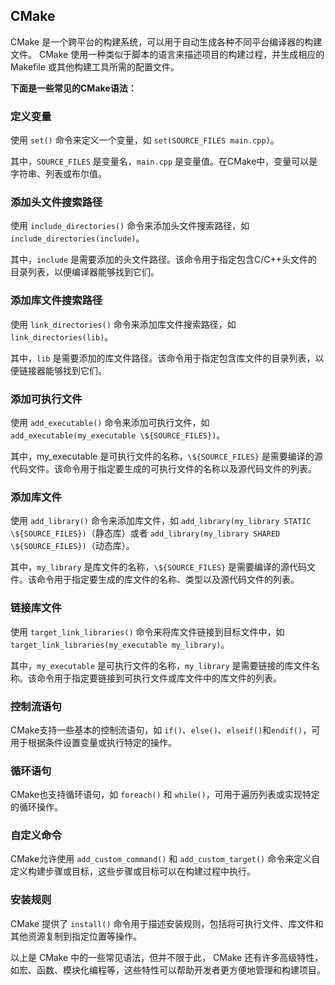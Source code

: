 ## CMake

CMake 是一个跨平台的构建系统，可以用于自动生成各种不同平台编译器的构建文件。 CMake 使用一种类似于脚本的语言来描述项目的构建过程，并生成相应的 Makefile 或其他构建工具所需的配置文件。

**下面是一些常见的CMake语法：**

### 定义变量

使用 `set()` 命令来定义一个变量，如 `set(SOURCE_FILES main.cpp)`。

其中，`SOURCE_FILES` 是变量名，`main.cpp` 是变量值。在CMake中，变量可以是字符串、列表或布尔值。

### 添加头文件搜索路径

使用 `include_directories()` 命令来添加头文件搜索路径，如 `include_directories(include)`。

其中，`include` 是需要添加的头文件路径。该命令用于指定包含C/C++头文件的目录列表，以便编译器能够找到它们。

### 添加库文件搜索路径

使用 `link_directories()` 命令来添加库文件搜索路径，如 `link_directories(lib)`。

其中，`lib` 是需要添加的库文件路径。该命令用于指定包含库文件的目录列表，以便链接器能够找到它们。

### 添加可执行文件

使用 `add_executable()` 命令来添加可执行文件，如 `add_executable(my_executable \${SOURCE_FILES})`。

其中，my_executable 是可执行文件的名称，`\${SOURCE_FILES}` 是需要编译的源代码文件。该命令用于指定要生成的可执行文件的名称以及源代码文件的列表。

### 添加库文件

使用 `add_library()` 命令来添加库文件，如 `add_library(my_library STATIC \${SOURCE_FILES})`（静态库）或者 `add_library(my_library SHARED \${SOURCE_FILES})`（动态库）。

其中，`my_library` 是库文件的名称，`\${SOURCE_FILES}` 是需要编译的源代码文件。该命令用于指定要生成的库文件的名称、类型以及源代码文件的列表。

### 链接库文件

使用 `target_link_libraries()` 命令来将库文件链接到目标文件中，如 `target_link_libraries(my_executable my_library)`。

其中，`my_executable` 是可执行文件的名称，`my_library` 是需要链接的库文件名称。该命令用于指定要链接到可执行文件或库文件中的库文件的列表。

### 控制流语句

CMake支持一些基本的控制流语句，如 `if()`、`else()`、`elseif()`和`endif()`，可用于根据条件设置变量或执行特定的操作。

### 循环语句

CMake也支持循环语句，如 `foreach()` 和 `while()`，可用于遍历列表或实现特定的循环操作。

### 自定义命令

CMake允许使用 `add_custom_command()` 和 `add_custom_target()` 命令来定义自定义构建步骤或目标，这些步骤或目标可以在构建过程中执行。

### 安装规则

CMake 提供了 `install()` 命令用于描述安装规则，包括将可执行文件、库文件和其他资源复制到指定位置等操作。

以上是 CMake 中的一些常见语法，但并不限于此， CMake 还有许多高级特性，如宏、函数、模块化编程等，这些特性可以帮助开发者更方便地管理和构建项目。
